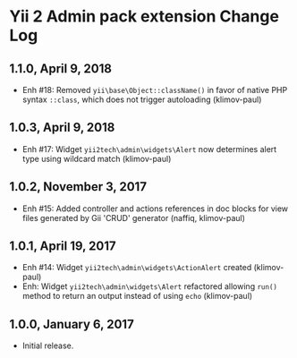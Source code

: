 Yii 2 Admin pack extension Change Log
=====================================

1.1.0, April 9, 2018
--------------------

- Enh #18: Removed `yii\base\Object::className()` in favor of native PHP syntax `::class`, which does not trigger autoloading (klimov-paul)


1.0.3, April 9, 2018
--------------------

- Enh #17: Widget `yii2tech\admin\widgets\Alert` now determines alert type using wildcard match (klimov-paul)


1.0.2, November 3, 2017
-----------------------

- Enh #15: Added controller and actions references in doc blocks for view files generated by Gii 'CRUD' generator (naffiq, klimov-paul)


1.0.1, April 19, 2017
---------------------

- Enh #14: Widget `yii2tech\admin\widgets\ActionAlert` created (klimov-paul)
- Enh: Widget `yii2tech\admin\widgets\Alert` refactored allowing `run()` method to return an output instead of using `echo` (klimov-paul)


1.0.0, January 6, 2017
----------------------

- Initial release.
